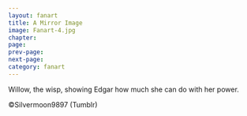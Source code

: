 ```yaml
---
layout: fanart
title: A Mirror Image
image: Fanart-4.jpg
chapter: 
page: 
prev-page:
next-page: 
category: fanart
---
```

Willow, the wisp, showing Edgar how much she can do with her power.

©Silvermoon9897 (Tumblr)